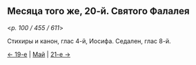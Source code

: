 
## Месяца того же, 20-й. Святого Фалалея

<*p. 100 / 455 / 611*>

Стихиры и канон, глас 4-й, Иосифа. Седален, глас 8-й.  

[← 19-е](05_19_EUR.ru.md) | [Май](README.md#20-й) | [21-е →](05_21_EUR.ru.md)
